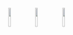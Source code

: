 <img decoding="async" src="https://s2.loli.net/2023/08/24/ylt1ivLu7D8UwbA.png" width="10%">  <img decoding="async" src="https://zibaicai.com/assets/image/tyh.gif" width="10%">   <img decoding="async" src="https://s2.loli.net/2023/08/24/rNQfGXUJKaOdhw6.png" width="10%"> 
